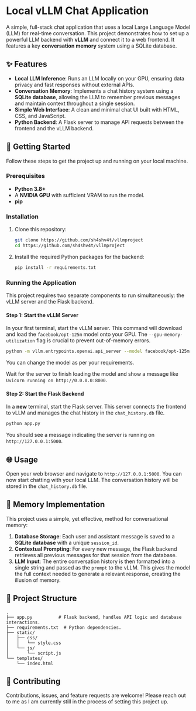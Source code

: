 # Local vLLM Chat Application

A simple, full-stack chat application that uses a local Large Language Model (LLM) for real-time conversation. This project demonstrates how to set up a powerful LLM backend with **vLLM** and connect it to a web frontend. It features a key **conversation memory** system using a SQLite database.

## ✨ Features

  * **Local LLM Inference**: Runs an LLM locally on your GPU, ensuring data privacy and fast responses without external APIs.
  * **Conversation Memory**: Implements a chat history system using a **SQLite database**, allowing the LLM to remember previous messages and maintain context throughout a single session.
  * **Simple Web Interface**: A clean and minimal chat UI built with HTML, CSS, and JavaScript.
  * **Python Backend**: A Flask server to manage API requests between the frontend and the vLLM backend.

## 🚀 Getting Started

Follow these steps to get the project up and running on your local machine.

### Prerequisites

  * **Python 3.8+**
  * A **NVIDIA GPU** with sufficient VRAM to run the model.
  * **pip**

### Installation

1.  Clone this repository:

    ```bash
    git clone https://github.com/sh4shv4t/vllmproject
    cd https://github.com/sh4shv4t/vllmproject
    ```

2.  Install the required Python packages for the backend:

    ```bash
    pip install -r requirements.txt
    ```

### Running the Application

This project requires two separate components to run simultaneously: the vLLM server and the Flask backend.

#### Step 1: Start the vLLM Server

In your first terminal, start the vLLM server. This command will download and load the `facebook/opt-125m` model onto your GPU. The `--gpu-memory-utilization` flag is crucial to prevent out-of-memory errors.

```bash
python -m vllm.entrypoints.openai.api_server --model facebook/opt-125m --gpu-memory-utilization 0.7
```

You can change the model as per your requirements.

Wait for the server to finish loading the model and show a message like `Uvicorn running on http://0.0.0.0:8000`.

#### Step 2: Start the Flask Backend

In a **new** terminal, start the Flask server. This server connects the frontend to vLLM and manages the chat history in the `chat_history.db` file.

```bash
python app.py
```

You should see a message indicating the server is running on `http://127.0.0.1:5000`.

## 🌐 Usage

Open your web browser and navigate to `http://127.0.0.1:5000`. You can now start chatting with your local LLM. The conversation history will be stored in the `chat_history.db` file.

## 🧠 Memory Implementation

This project uses a simple, yet effective, method for conversational memory:

1.  **Database Storage**: Each user and assistant message is saved to a **SQLite database** with a unique `session_id`.
2.  **Contextual Prompting**: For every new message, the Flask backend retrieves all previous messages for that session from the database.
3.  **LLM Input**: The entire conversation history is then formatted into a single string and passed as the `prompt` to the vLLM. This gives the model the full context needed to generate a relevant response, creating the illusion of memory.

## 🔧 Project Structure

```
.
├── app.py          # Flask backend, handles API logic and database interactions.
├── requirements.txt  # Python dependencies.
├── static/
│   ├── css/
│   │   └── style.css
│   └── js/
│       └── script.js
└── templates/
    └── index.html
```

## 🤝 Contributing

Contributions, issues, and feature requests are welcome\! Please reach out to me as I am currently still in the process of setting this project up.